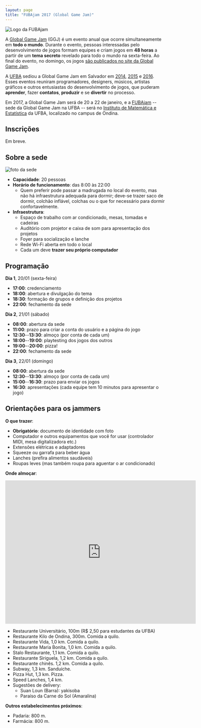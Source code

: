 ```yaml
---
layout: page
title: "FUBAjam 2017 (Global Game Jam)"
---
```


![Logo da FUBAjam]({{site.baseurl}}/images/fubajam.png)

A [Global Game Jam](http://globalgamejam.org/) (GGJ) é um evento anual que ocorre simultaneamente em **todo o mundo**. Durante o evento, pessoas interessadas pelo desenvolvimento de jogos formam equipes e criam jogos em **48 horas** a partir de um **tema secreto** revelado para todo o mundo na sexta-feira. Ao final do evento, no domingo, os jogos [são publicados no site da Global Game Jam](http://globalgamejam.org/games).

A [UFBA](https://www.ufba.br/) sediou a Global Game Jam em Salvador em [2014](http://globalgamejam.org/2014/jam-sites/fubajam), [2015](http://globalgamejam.org/2015/jam-sites/global-bind-jam) e [2016](http://globalgamejam.org/2016/jam-sites/global-bind-jam). Esses eventos reuniram programadores, designers, músicos, artistas gráficos e outros entusiastas do desenvolvimento de jogos, que puderam **aprender**, fazer **contatos**, **produzir** e se **divertir** no processo.

Em 2017, a Global Game Jam será de 20 a 22 de janeiro, e a [FUBAjam](http://globalgamejam.org/2017/jam-sites/fubajam) -- sede da Global Game Jam na UFBA -- será no [Instituto de Matemática e Estatística](https://www.google.com.br/maps/place/Instituto+de+Matem%C3%A1tica+da+UFBA/@-13.0013263,-38.5078619,19.3z/data=!4m5!3m4!1s0x716049fbfc20d8b:0x5a3ed51534624abc!8m2!3d-13.0011694!4d-38.5073858?hl=en) da UFBA, localizado no campus de Ondina.

## Inscrições

Em breve.

## Sobre a sede

![foto da sede]({{site.baseurl}}/images/fubajam-local.jpg)

- **Capacidade**: 20 pessoas
- **Horário de funcionamento**: das 8:00 às 22:00
  - Quem preferir pode passar a madrugada no local do evento, mas não há infraestrutura adequada para dormir; deve-se trazer saco de dormir, colchão inflável, colchas ou o que for necessário para dormir confortavelmente.
- **Infraestrutura**:
  - Espaço de trabalho com ar condicionado, mesas, tomadas e cadeiras
  - Auditório com projetor e caixa de som para apresentação dos projetos
  - Foyer para socialização e lanche
  - Rede Wi-Fi aberta em todo o local
  - Cada um deve **trazer seu próprio computador**

## Programação

**Dia 1**, 20/01 (sexta-feira)

- **17:00**: credenciamento
- **18:00**: abertura e divulgação do tema
- **18:30**: formação de grupos e definição dos projetos
- **22:00**: fechamento da sede

**Dia 2**, 21/01 (sábado)

- **08:00**: abertura da sede
- **11:00**: prazo para criar a conta do usuário e a página do jogo
- **12:30**--**13:30**: almoço (por conta de cada um)
- **18:00**--**19:00**: playtesting dos jogos dos outros
- **19:00**--**20:00**: pizza!
- **22:00**: fechamento da sede

**Dia 3**, 22/01 (domingo)

- **08:00**: abertura da sede
- **12:30**--**13:30**: almoço (por conta de cada um)
- **15:00**--**16:30**: prazo para enviar os jogos
- **16:30**: apresentações (cada equipe tem 10 minutos para apresentar o jogo)

## Orientações para os jammers

**O que trazer**:

- **Obrigatório**: documento de identidade com foto
- Computador e outros equipamentos que você for usar (controlador MIDI, mesa digitalizadora etc.)
- Extensões elétricas e adaptadores
- Squeeze ou garrafa para beber água
- Lanches (prefira alimentos saudáveis)
- Roupas leves (mas também roupa para aguentar o ar condicionado)

**Onde almoçar**:

<center><iframe src="https://www.google.com/maps/embed?pb=!1m12!1m8!1m3!1d7774.881229805674!2d-38.512951!3d-13.0075895!3m2!1i1024!2i768!4f13.1!2m1!1srestaurants+near+Instituto+de+Biologia+da+UFBA+-+Campus+Ondina%2C+Salvador+-+State+of+Bahia!5e0!3m2!1sen!2sbr!4v1483902428766" width="600" height="450" frameborder="0" style="border:0" allowfullscreen></iframe></center>

- Restaurante Universitário, 100m (R$ 2,50 para estudantes da UFBA)
- Restaurante Kilo de Ondina, 300m. Comida a quilo.
- Restaurante Vida, 1,0 km. Comida a quilo.
- Restaurante Maria Bonita, 1,0 km. Comida a quilo.
- Stalo Restaurante, 1,1 km. Comida a quilo.
- Restaurante Siriguela, 1,2 km. Comida a quilo.
- Restaurante chinês. 1,2 km. Comida a quilo.
- Subway, 1,3 km. Sanduíche.
- Pizza Hut, 1,3 km. Pizza.
- Speed Lanches, 1,4 km.
- Sugestões de delivery:
  - Suan Loun (Barra): yakisoba
  - Paraíso da Carne do Sol (Amaralina)

**Outros estabelecimentos próximos**:

- Padaria: 800 m.
- Farmácia: 800 m.
